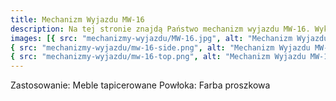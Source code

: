 ```yaml
---
title: Mechanizm Wyjazdu MW-16
description: Na tej stronie znajdą Państwo mechanizm wyjazdu MW-16. Wykonany jest ze stali pokrytej farbą proszkową. Mechanizm pozwala na szybkie i wygodne wysuwanie powierzchni ukrytych mebli tapicerowanych.
images: [{ src: "mechanizmy-wyjazdu/MW-16.jpg", alt: "Mechanizm Wyjazdu MW-16" },
{ src: "mechanizmy-wyjazdu/mw-16-side.png", alt: "Mechanizm Wyjazdu MW-16" },
{ src: "mechanizmy-wyjazdu/mw-16-top.png", alt: "Mechanizm Wyjazdu MW-16" }]
---
```


Zastosowanie: Meble tapicerowane
Powłoka: Farba proszkowa
